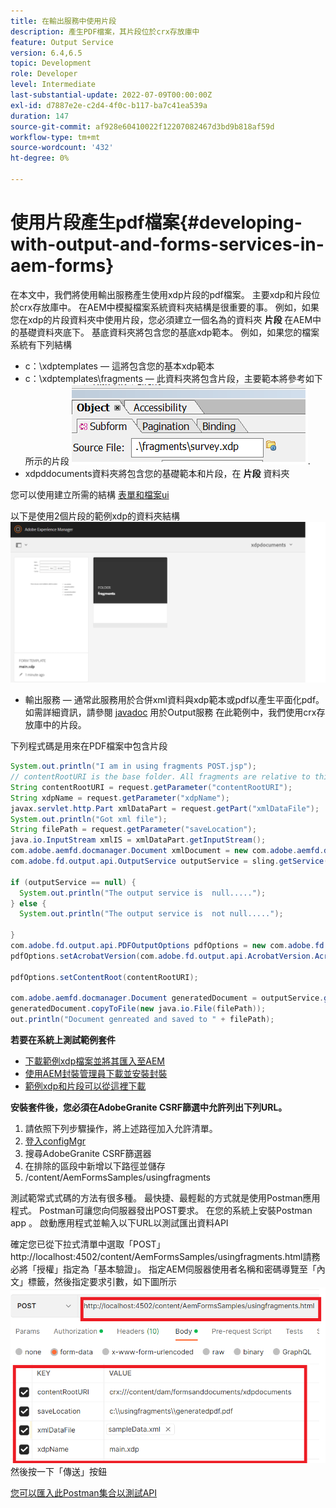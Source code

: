 ```yaml
---
title: 在輸出服務中使用片段
description: 產生PDF檔案，其片段位於crx存放庫中
feature: Output Service
version: 6.4,6.5
topic: Development
role: Developer
level: Intermediate
last-substantial-update: 2022-07-09T00:00:00Z
exl-id: d7887e2e-c2d4-4f0c-b117-ba7c41ea539a
duration: 147
source-git-commit: af928e60410022f12207082467d3bd9b818af59d
workflow-type: tm+mt
source-wordcount: '432'
ht-degree: 0%

---
```


# 使用片段產生pdf檔案{#developing-with-output-and-forms-services-in-aem-forms}


在本文中，我們將使用輸出服務產生使用xdp片段的pdf檔案。 主要xdp和片段位於crx存放庫中。 在AEM中模擬檔案系統資料夾結構是很重要的事。 例如，如果您在xdp的片段資料夾中使用片段，您必須建立一個名為的資料夾 **片段** 在AEM中的基礎資料夾底下。 基底資料夾將包含您的基底xdp範本。 例如，如果您的檔案系統有下列結構
* c：\xdptemplates — 這將包含您的基本xdp範本
* c：\xdptemplates\fragments — 此資料夾將包含片段，主要範本將參考如下所示的片段
  ![fragment-xdp](assets/survey-fragment.png).
* xdpddocuments資料夾將包含您的基礎範本和片段，在 **片段** 資料夾

您可以使用建立所需的結構 [表單和檔案ui](http://localhost:4502/aem/forms.html/content/dam/formsanddocuments)

以下是使用2個片段的範例xdp的資料夾結構
![forms&amp;document](assets/fragment-folder-structure-ui.png)


* 輸出服務 — 通常此服務用於合併xml資料與xdp範本或pdf以產生平面化pdf。 如需詳細資訊，請參閱 [javadoc](https://helpx.adobe.com/experience-manager/6-5/forms/javadocs/index.html?com/adobe/fd/output/api/OutputService.html) 用於Output服務 在此範例中，我們使用crx存放庫中的片段。


下列程式碼是用來在PDF檔案中包含片段

```java
System.out.println("I am in using fragments POST.jsp");
// contentRootURI is the base folder. All fragments are relative to this folder
String contentRootURI = request.getParameter("contentRootURI");
String xdpName = request.getParameter("xdpName");
javax.servlet.http.Part xmlDataPart = request.getPart("xmlDataFile");
System.out.println("Got xml file");
String filePath = request.getParameter("saveLocation");
java.io.InputStream xmlIS = xmlDataPart.getInputStream();
com.adobe.aemfd.docmanager.Document xmlDocument = new com.adobe.aemfd.docmanager.Document(xmlIS);
com.adobe.fd.output.api.OutputService outputService = sling.getService(com.adobe.fd.output.api.OutputService.class);

if (outputService == null) {
  System.out.println("The output service is  null.....");
} else {
  System.out.println("The output service is  not null.....");

}
com.adobe.fd.output.api.PDFOutputOptions pdfOptions = new com.adobe.fd.output.api.PDFOutputOptions();
pdfOptions.setAcrobatVersion(com.adobe.fd.output.api.AcrobatVersion.Acrobat_11);

pdfOptions.setContentRoot(contentRootURI);

com.adobe.aemfd.docmanager.Document generatedDocument = outputService.generatePDFOutput(xdpName, xmlDocument, pdfOptions);
generatedDocument.copyToFile(new java.io.File(filePath));
out.println("Document genreated and saved to " + filePath);
```

**若要在系統上測試範例套件**

* [下載範例xdp檔案並將其匯入至AEM](assets/xdp-templates-fragments.zip)
* [使用AEM封裝管理員下載並安裝封裝](assets/using-fragments-assets.zip)
* [範例xdp和片段可以從這裡下載](assets/xdptemplates.zip)

**安裝套件後，您必須在AdobeGranite CSRF篩選中允許列出下列URL。**

1. 請依照下列步驟操作，將上述路徑加入允許清單。
1. [登入configMgr](http://localhost:4502/system/console/configMgr)
1. 搜尋AdobeGranite CSRF篩選器
1. 在排除的區段中新增以下路徑並儲存
1. /content/AemFormsSamples/usingfragments

測試範常式式碼的方法有很多種。 最快捷、最輕鬆的方式就是使用Postman應用程式。 Postman可讓您向伺服器發出POST要求。 在您的系統上安裝Postman app 。
啟動應用程式並輸入以下URL以測試匯出資料API

確定您已從下拉式清單中選取「POST」 http://localhost:4502/content/AemFormsSamples/usingfragments.html請務必將「授權」指定為「基本驗證」。 指定AEM伺服器使用者名稱和密碼導覽至「內文」標籤，然後指定要求引數，如下圖所示
![匯出](assets/using-fragment-postman.png)
然後按一下「傳送」按鈕

[您可以匯入此Postman集合以測試API](assets/usingfragments.postman_collection.json)
